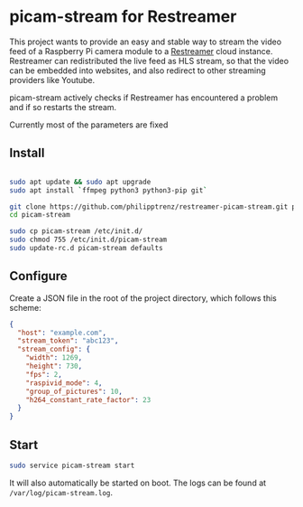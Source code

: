 # picam-stream for Restreamer

This project wants to provide an easy and stable way to stream the video
feed of a Raspberry Pi camera module to a
[Restreamer](https://datarhei.github.io/restreamer/) cloud instance.
Restreamer can redistributed the live feed as HLS stream, so that the
video can be embedded into websites, and also redirect to other
streaming providers like Youtube.

picam-stream actively checks if Restreamer has encountered a problem and
if so restarts the stream.

Currently most of the parameters are fixed

## Install

```bash

sudo apt update && sudo apt upgrade
sudo apt install `ffmpeg python3 python3-pip git`

git clone https://github.com/philipptrenz/restreamer-picam-stream.git picam-stream
cd picam-stream

sudo cp picam-stream /etc/init.d/
sudo chmod 755 /etc/init.d/picam-stream
sudo update-rc.d picam-stream defaults
```

## Configure

Create a JSON file in the root of the project directory, which follows
this scheme:

```json
{
  "host": "example.com",
  "stream_token": "abc123",
  "stream_config": {
    "width": 1269,
    "height": 730,
    "fps": 2,
    "raspivid_mode": 4,
    "group_of_pictures": 10,
    "h264_constant_rate_factor": 23
  }
}

```

## Start

```bash
sudo service picam-stream start
``` 

It will also automatically be started on boot. The logs can be found at
`/var/log/picam-stream.log`.
